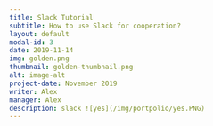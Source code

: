 ```yaml
---
title: Slack Tutorial
subtitle: How to use Slack for cooperation?
layout: default
modal-id: 3
date: 2019-11-14
img: golden.png
thumbnail: golden-thumbnail.png
alt: image-alt
project-date: November 2019
writer: Alex
manager: Alex
description: slack ![yes](/img/portpolio/yes.PNG)
---
```

